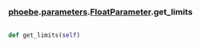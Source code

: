 ### [phoebe](phoebe.md).[parameters](phoebe.parameters.md).[FloatParameter](phoebe.parameters.FloatParameter.md).get_limits

```py

def get_limits(self)

```


